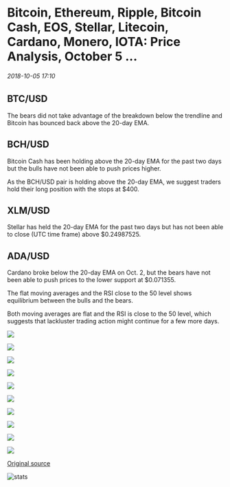 # Bitcoin, Ethereum, Ripple, Bitcoin Cash, EOS, Stellar, Litecoin, Cardano, Monero, IOTA: Price Analysis, October 5 ...

###### 2018-10-05 17:10

## BTC/USD

The bears did not take advantage of the breakdown below the trendline and Bitcoin has bounced back above the 20-day EMA.

## BCH/USD

Bitcoin Cash has been holding above the 20-day EMA for the past two days but the bulls have not been able to push prices higher.

As the BCH/USD pair is holding above the 20-day EMA, we suggest traders hold their long position with the stops at $400.

## XLM/USD

Stellar has held the 20-day EMA for the past two days but has not been able to close (UTC time frame) above $0.24987525.

## ADA/USD

Cardano broke below the 20-day EMA on Oct. 2, but the bears have not been able to push prices to the lower support at $0.071355.

The flat moving averages and the RSI close to the 50 level shows equilibrium between the bulls and the bears.

Both moving averages are flat and the RSI is close to the 50 level, which suggests that lackluster trading action might continue for a few more days.

![](https://s3.cointelegraph.com/storage/uploads/view/b568b482b4fb3b2ce35611f7802c71d9.png)

![](https://s3.cointelegraph.com/storage/uploads/view/1b4e2d198a43e6d7b2d8ef7705b6cac5.png)

![](https://s3.cointelegraph.com/storage/uploads/view/28cf245eb1537ff906d75480a42f771c.png)

![](https://s3.cointelegraph.com/storage/uploads/view/2e2a87a382724f9d64c8064e63b0ee0c.png)

![](https://s3.cointelegraph.com/storage/uploads/view/9e5b9998ec6fb5527eff2e28e1ad5164.png)

![](https://s3.cointelegraph.com/storage/uploads/view/008a839b80c87640629dc97fca44f917.png)

![](https://s3.cointelegraph.com/storage/uploads/view/4adaa32a699cee33129954dae003e5f3.png)

![](https://s3.cointelegraph.com/storage/uploads/view/44349e2250cdbf83ed135b53b0be83a2.png)

![](https://s3.cointelegraph.com/storage/uploads/view/0aaec1c8a1448c78e9fb598754b03dec.png)

![](https://s3.cointelegraph.com/storage/uploads/view/d775ae66fc247a09d2c1c10ab73af064.png)

[Original source](https://cointelegraph.com/news/bitcoin-ethereum-ripple-bitcoin-cash-eos-stellar-litecoin-cardano-monero-iota-price-analysis-october-5)

![stats](https://c.statcounter.com/11760860/0/a89fa40b/1/ "stats")